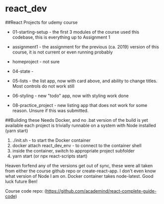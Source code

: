 # react_dev

##React Projects for udemy course

 - 01-starting-setup - the first 3 modules of the course used this codebase, this is everything up to Assignment 1

 - assignment1 - the assignment for the previous (ca. 2019) version of this course, it is not current or even running probably

 - homeproject - not sure

 - 04-state - 
 
 - 05-lists - the list app, now with card above, and ability to change titles. Most controls do not work still

 - 06-styling - new "todo" app, now with styling work done

 - 08-practice_project - new listing app that does not work for some reason. Unsure if this was submitted.



##Building these
Needs Docker, and no .bat version of the build is yet available
each project is trivially runnable on a system with Node installed (yarn start)

1. ./init.sh  - to start the Docker container
2. docker attach react_dev_env - to connect to the container shell
3. inside the container, switch to appropriate project subfolder
4. yarn start (or npx react-scripts start)

Heaven forfend any of the versions get out of sync, these were all taken from either the course github repo or create-react-app. I don't even know what version of Node I am on. Docker container takes node-latest. Good luck future Ben!

Course code repo: (https://github.com/academind/react-complete-guide-code)




